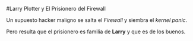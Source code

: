 #Larry Plotter y El Prisionero del Firewall

Un supuesto hacker maligno se salta el *Firewall* y siembra el *kernel panic*.

Pero resulta que el prisionero es familia de **Larry** y que es de los buenos.
